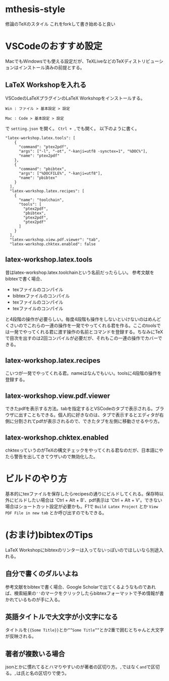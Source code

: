 # mthesis-style
修論のTeXのスタイル これをforkして書き始めると良い

# VSCodeのおすすめ設定
MacでもWindowsでも使える設定だが、TeXLiveなどのTeXディストリビューションはインストール済みの前提とする。

## LaTeX Workshopを入れる
VSCodeのLaTeXプラグインのLaTeX Workshopをインストールする。

`Win : ファイル > 基本設定 > 設定`

`Mac : Code > 基本設定 > 設定 `

で `setting.json` を開く。 `Ctrl + ,`でも開く。
以下のように書く。
```
"latex-workshop.latex.tools": [
    {
      "command": "ptex2pdf",
      "args": ["-l", "-ot", "-kanji=utf8 -synctex=1", "%DOC%"],
      "name": "ptex2pdf"
    },
    {
      "command": "pbibtex",
      "args": ["%DOCFILE%", "-kanji=utf8"],
      "name": "pbibtex"
    }
  ],
  "latex-workshop.latex.recipes": [
    {
      "name": "toolchain",
      "tools": [
        "ptex2pdf",
        "pbibtex",
        "ptex2pdf",
        "ptex2pdf"
      ]
    }
  ],
  "latex-workshop.view.pdf.viewer": "tab",
  "latex-workshop.chktex.enabled": false
```
## latex-workshop.latex.tools

昔はlatex-workshop.latex.toolchainという名前だったらしい。
参考文献をbibtexで書く場合、

- texファイルのコンパイル
- bibtexファイルのコンパイル
- texファイルのコンパイル
- texファイルのコンパイル

と4段階の操作が必要らしい。毎度4段階も操作をしないといけないのはめんどくさいのでこれらの一連の操作を一発でやってくれる君を作る。ここのtoolsでは一発でやってくれる君に渡す操作の名前とコマンドを登録する。ちなみにTeXで目次を出すのは2回コンパイルが必要だが、それもこの一連の操作でカバーできる。

## latex-workshop.latex.recipes
こいつが一発でやってくれる君。nameはなんでもいい。toolsに4段階の操作を登録する。

## latex-workshop.view.pdf.viewer
できたpdfを表示する方法。tabを指定するとVSCodeのタブで表示される。ブラウザに出すこともできる。個人的に好きなのは、タブで表示するとエディタが右側に分割されてpdfが表示されるので、できたタブを左側に移動させるやり方。

## latex-workshop.chktex.enabled
chktexっていうのがTeXの構文チェックをやってくれる君なのだが、日本語にやたら警告を出してきてウザいので無効化した。

# ビルドのやり方
基本的にtexファイルを保存したらrecipesの通りにビルドしてくれる。保存時以外にビルドしたい場合は 'Ctrl + Alt + B'、pdf表示は 'Ctrl + Alt + V'。できない場合はショートカット設定が必要かも。F1で `Build Latex Project` とか `View PDF File in new tab` とか呼び出すのでもできる。

# (おまけ)bibtexのTips
LaTeX Workshopにbibtexのリンターは入ってないっぽいのでほしいなら別途入れる。
## 自分で書くのダルいよね
参考文献をbibtexで書く場合、Google Scholarで出てくるようなものであれば、検索結果の`''`のマークをクリックしたらbibtexフォーマットで予め情報が書かれているものが手に入る。
## 英語タイトルで大文字が小文字になる
タイトルを`{{Some Title}}`とか`””Some Title””`とか2重で囲むとちゃんと大文字が反映される。
## 著者が複数いる場合
jsonとかに慣れてるとハマりやすいのが著者の区切り方。`,`ではなく`and`で区切る。`,`は氏と名の区切りで使う。
